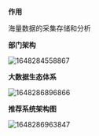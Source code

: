 **作用**

海量数据的采集存储和分析



**部门架构**

![1648284558867](E:\note\2\merge\img\大数据部门架构.png)



**大数据生态体系**

![1648286896866](E:\note\2\merge\img\大数据技术生态体系.png)



**推荐系统架构图**

![1648286963847](E:\note\2\merge\img\推荐系统架构图.png)